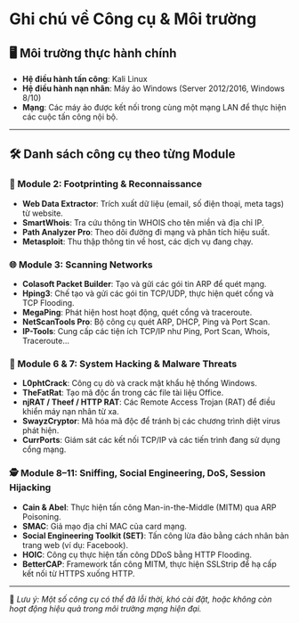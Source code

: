# Ghi chú về Công cụ & Môi trường

## 🖥️ Môi trường thực hành chính

- **Hệ điều hành tấn công**: Kali Linux
- **Hệ điều hành nạn nhân**: Máy ảo Windows (Server 2012/2016, Windows 8/10)
- **Mạng**: Các máy ảo được kết nối trong cùng một mạng LAN để thực hiện các cuộc tấn công nội bộ.

---

## 🛠️ Danh sách công cụ theo từng Module

### 🔎 Module 2: Footprinting & Reconnaissance

- **Web Data Extractor**: Trích xuất dữ liệu (email, số điện thoại, meta tags) từ website.
- **SmartWhois**: Tra cứu thông tin WHOIS cho tên miền và địa chỉ IP.
- **Path Analyzer Pro**: Theo dõi đường đi mạng và phân tích hiệu suất.
- **Metasploit**: Thu thập thông tin về host, các dịch vụ đang chạy.

### 🌐 Module 3: Scanning Networks

- **Colasoft Packet Builder**: Tạo và gửi các gói tin ARP để quét mạng.
- **Hping3**: Chế tạo và gửi các gói tin TCP/UDP, thực hiện quét cổng và TCP Flooding.
- **MegaPing**: Phát hiện host hoạt động, quét cổng và traceroute.
- **NetScanTools Pro**: Bộ công cụ quét ARP, DHCP, Ping và Port Scan.
- **IP-Tools**: Cung cấp các tiện ích TCP/IP như Ping, Port Scan, Whois, Traceroute...

### 🧬 Module 6 & 7: System Hacking & Malware Threats

- **L0phtCrack**: Công cụ dò và crack mật khẩu hệ thống Windows.
- **TheFatRat**: Tạo mã độc ẩn trong các file tài liệu Office.
- **njRAT / Theef / HTTP RAT**: Các Remote Access Trojan (RAT) để điều khiển máy nạn nhân từ xa.
- **SwayzCryptor**: Mã hóa mã độc để tránh bị các chương trình diệt virus phát hiện.
- **CurrPorts**: Giám sát các kết nối TCP/IP và các tiến trình đang sử dụng cổng mạng.

### 🕵️ Module 8–11: Sniffing, Social Engineering, DoS, Session Hijacking

- **Cain & Abel**: Thực hiện tấn công Man-in-the-Middle (MITM) qua ARP Poisoning.
- **SMAC**: Giả mạo địa chỉ MAC của card mạng.
- **Social Engineering Toolkit (SET)**: Tấn công lừa đảo bằng cách nhân bản trang web (ví dụ: Facebook).
- **HOIC**: Công cụ thực hiện tấn công DDoS bằng HTTP Flooding.
- **BetterCAP**: Framework tấn công MITM, thực hiện SSLStrip để hạ cấp kết nối từ HTTPS xuống HTTP.

---

📌 *Lưu ý: Một số công cụ có thể đã lỗi thời, khó cài đặt, hoặc không còn hoạt động hiệu quả trong môi trường mạng hiện đại.*
